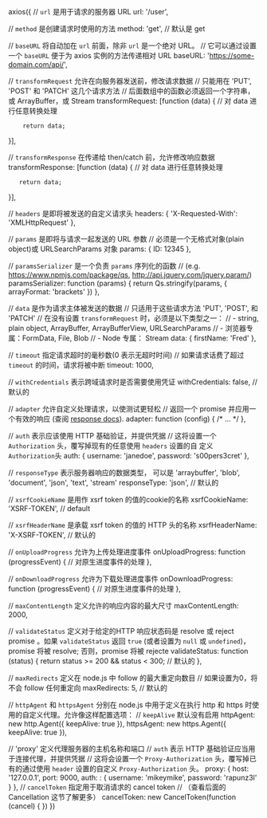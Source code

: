axios({
   // `url` 是用于请求的服务器 URL
   url: '/user',

   // `method` 是创建请求时使用的方法
   method: 'get', // 默认是 get

   // `baseURL` 将自动加在 `url` 前面，除非 `url` 是一个绝对 URL。
   // 它可以通过设置一个 `baseURL` 便于为 axios 实例的方法传递相对 URL
    baseURL: 'https://some-domain.com/api/',

  // `transformRequest` 允许在向服务器发送前，修改请求数据
  // 只能用在 'PUT', 'POST' 和 'PATCH' 这几个请求方法
  // 后面数组中的函数必须返回一个字符串，或 ArrayBuffer，或 Stream
  transformRequest: [function (data) {
        // 对 data 进行任意转换处理

        return data;
   }],

  // `transformResponse` 在传递给 then/catch 前，允许修改响应数据
  transformResponse: [function (data) {
      // 对 data 进行任意转换处理

       return data;
   }],

  // `headers` 是即将被发送的自定义请求头
  headers: { 'X-Requested-With': 'XMLHttpRequest' },

  // `params` 是即将与请求一起发送的 URL 参数
  // 必须是一个无格式对象(plain object)或 URLSearchParams 对象
   params: {
      ID: 12345
    },

  // `paramsSerializer` 是一个负责 `params` 序列化的函数
  // (e.g. https://www.npmjs.com/package/qs, http://api.jquery.com/jquery.param/)
  paramsSerializer: function (params) {
       return Qs.stringify(params, { arrayFormat: 'brackets' })
  },

  // `data` 是作为请求主体被发送的数据
  // 只适用于这些请求方法 'PUT', 'POST', 和 'PATCH'
 // 在没有设置 `transformRequest` 时，必须是以下类型之一：
  // - string, plain object, ArrayBuffer, ArrayBufferView, URLSearchParams
  // - 浏览器专属：FormData, File, Blob
  // - Node 专属： Stream
   data: {
      firstName: 'Fred'
  },

 // `timeout` 指定请求超时的毫秒数(0 表示无超时时间)
 // 如果请求话费了超过 `timeout` 的时间，请求将被中断
 timeout: 1000,

 // `withCredentials` 表示跨域请求时是否需要使用凭证
  withCredentials: false, // 默认的

 // `adapter` 允许自定义处理请求，以使测试更轻松
 // 返回一个 promise 并应用一个有效的响应 (查阅 [response docs](#response-api)).
 adapter: function (config) {
      /* ... */
  },

 // `auth` 表示应该使用 HTTP 基础验证，并提供凭据
 // 这将设置一个 `Authorization` 头，覆写掉现有的任意使用 `headers` 设置的自
定义 `Authorization`头
 auth: {
   username: 'janedoe',
   password: 's00pers3cret'
 },

// `responseType` 表示服务器响应的数据类型，
可以是 'arraybuffer', 'blob', 'document', 'json', 'text', 'stream'
 responseType: 'json', // 默认的

// `xsrfCookieName` 是用作 xsrf token 的值的cookie的名称
 xsrfCookieName: 'XSRF-TOKEN', // default

 // `xsrfHeaderName` 是承载 xsrf token 的值的 HTTP 头的名称
 xsrfHeaderName: 'X-XSRF-TOKEN', // 默认的

 // `onUploadProgress` 允许为上传处理进度事件
 onUploadProgress: function (progressEvent) {
     // 对原生进度事件的处理
 },

// `onDownloadProgress` 允许为下载处理进度事件
  onDownloadProgress: function (progressEvent) {
       // 对原生进度事件的处理
  },

  // `maxContentLength` 定义允许的响应内容的最大尺寸
 maxContentLength: 2000,

 // `validateStatus` 定义对于给定的HTTP 响应状态码是 resolve 或
 reject  promise 。如果 `validateStatus` 返回 `true`
 (或者设置为 `null` 或 `undefined`)，promise 将被 resolve; 否则，promise 将被 rejecte
 validateStatus: function (status) {
     return status >= 200 && status < 300; // 默认的
 },

// `maxRedirects` 定义在 node.js 中 follow 的最大重定向数目
 // 如果设置为0，将不会 follow 任何重定向
maxRedirects: 5, // 默认的

// `httpAgent` 和 `httpsAgent` 分别在 node.js 中用于定义在执行 http 和
 https 时使用的自定义代理。允许像这样配置选项：
 // `keepAlive` 默认没有启用
 httpAgent: new http.Agent({ keepAlive: true }),
 httpsAgent: new https.Agent({ keepAlive: true }),

// 'proxy' 定义代理服务器的主机名称和端口
// `auth` 表示 HTTP 基础验证应当用于连接代理，并提供凭据
// 这将会设置一个 `Proxy-Authorization` 头，覆写掉已有的通过使用 `header`
设置的自定义 `Proxy-Authorization` 头。
proxy: {
   host: '127.0.0.1',
   port: 9000,
   auth: : {
       username: 'mikeymike',
        password: 'rapunz3l'
    }
},
// `cancelToken` 指定用于取消请求的 cancel token
 // （查看后面的 Cancellation 这节了解更多）
 cancelToken: new CancelToken(function (cancel) {
     })
})


